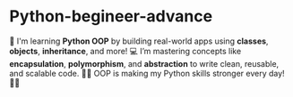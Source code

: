 # Python-begineer-advance

🚀 I'm learning **Python OOP** by building real-world apps using **classes**, **objects**, **inheritance**, and more! 💻 I’m mastering concepts like **encapsulation**, **polymorphism**, and **abstraction** to write clean, reusable, and scalable code. 🧠🐍 OOP is making my Python skills stronger every day! 💪✨
